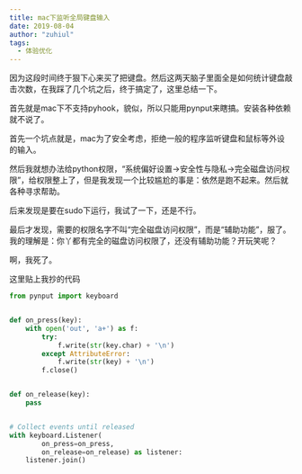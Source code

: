 ```yaml
---
title: mac下监听全局键盘输入
date: 2019-08-04
author: "zuhiul"
tags:
  - 体验优化
---
```


因为这段时间终于狠下心来买了把键盘。然后这两天脑子里面全是如何统计键盘敲击次数，在我踩了几个坑之后，终于搞定了，这里总结一下。

首先就是mac下不支持pyhook，貌似，所以只能用pynput来瞎搞。安装各种依赖就不说了。

首先一个坑点就是，mac为了安全考虑，拒绝一般的程序监听键盘和鼠标等外设的输入。

然后我就想办法给python权限，“系统偏好设置->安全性与隐私->完全磁盘访问权限”，给权限整上了，但是我发现一个比较尴尬的事是：依然是跑不起来。然后就各种寻求帮助。

后来发现是要在sudo下运行，我试了一下，还是不行。

最后才发现，需要的权限名字不叫“完全磁盘访问权限”，而是“辅助功能”，服了。我的理解是：你丫都有完全的磁盘访问权限了，还没有辅助功能？开玩笑呢？

啊，我死了。

这里贴上我抄的代码

```python
from pynput import keyboard


def on_press(key):
    with open('out', 'a+') as f:
        try:
            f.write(str(key.char) + '\n')
        except AttributeError:
            f.write(str(key) + '\n')
        f.close()


def on_release(key):
    pass


# Collect events until released
with keyboard.Listener(
        on_press=on_press,
        on_release=on_release) as listener:
    listener.join()
```
